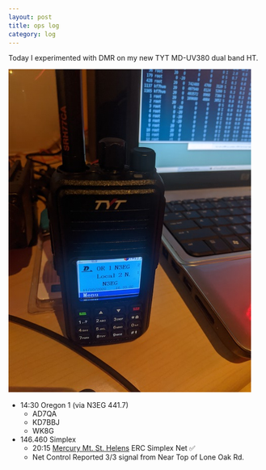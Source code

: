 ```yaml
---
layout: post
title: ops log
category: log
---
```


Today I experimented with DMR on my new TYT MD-UV380 dual band HT.

<img src="/images/tyt-md-uv380.jpg" alt="TYT MD-UV380">

* 14:30 Oregon 1 (via N3EG 441.7)
  * AD7QA
  * KD7BBJ
  * WK8G
* 146.460 Simplex
  * 20:15 [Mercury Mt. St. Helens](http://www.w7msh.org/about-mmsherc-net) ERC Simplex Net ✅
  * Net Control Reported 3/3 signal from Near Top of Lone Oak Rd.
